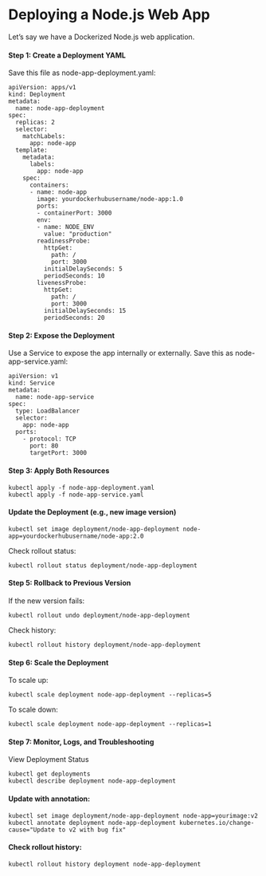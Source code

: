 # Deploying a Node.js Web App

Let’s say we have a Dockerized Node.js web application.

#### Step 1: Create a Deployment YAML

Save this file as node-app-deployment.yaml:

```
apiVersion: apps/v1
kind: Deployment
metadata:
  name: node-app-deployment
spec:
  replicas: 2
  selector:
    matchLabels:
      app: node-app
  template:
    metadata:
      labels:
        app: node-app
    spec:
      containers:
      - name: node-app
        image: yourdockerhubusername/node-app:1.0
        ports:
        - containerPort: 3000
        env:
        - name: NODE_ENV
          value: "production"
        readinessProbe:
          httpGet:
            path: /
            port: 3000
          initialDelaySeconds: 5
          periodSeconds: 10
        livenessProbe:
          httpGet:
            path: /
            port: 3000
          initialDelaySeconds: 15
          periodSeconds: 20
```

#### Step 2: Expose the Deployment

Use a Service to expose the app internally or externally. Save this as node-app-service.yaml:

```
apiVersion: v1
kind: Service
metadata:
  name: node-app-service
spec:
  type: LoadBalancer
  selector:
    app: node-app
  ports:
    - protocol: TCP
      port: 80
      targetPort: 3000
```

#### Step 3: Apply Both Resources

```
kubectl apply -f node-app-deployment.yaml
kubectl apply -f node-app-service.yaml
```

#### Update the Deployment (e.g., new image version)

```
kubectl set image deployment/node-app-deployment node-app=yourdockerhubusername/node-app:2.0
```

Check rollout status:

```
kubectl rollout status deployment/node-app-deployment
```

#### Step 5: Rollback to Previous Version

If the new version fails:

```
kubectl rollout undo deployment/node-app-deployment
```

Check history:

```
kubectl rollout history deployment/node-app-deployment
```

#### Step 6: Scale the Deployment

To scale up:

```
kubectl scale deployment node-app-deployment --replicas=5
```

To scale down:

```
kubectl scale deployment node-app-deployment --replicas=1
```

#### Step 7: Monitor, Logs, and Troubleshooting

View Deployment Status

```
kubectl get deployments
kubectl describe deployment node-app-deployment
```

#### Update with annotation:

```
kubectl set image deployment/node-app-deployment node-app=yourimage:v2
kubectl annotate deployment node-app-deployment kubernetes.io/change-cause="Update to v2 with bug fix"
```

#### Check rollout history:

```
kubectl rollout history deployment node-app-deployment
```

